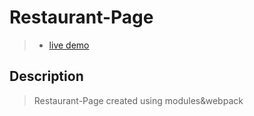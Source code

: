 # Restaurant-Page

> - [live demo](https://siias.github.io/Restaurant-Page/)

## Description
> Restaurant-Page created using modules&webpack
